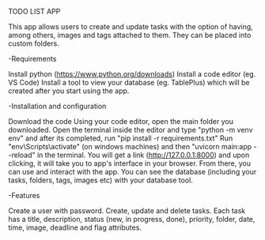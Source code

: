 TODO LIST APP

This app allows users to create and update tasks with the option of having, among others, images and tags attached to them. They can be placed into custom folders.

-Requirements

Install python (https://www.python.org/downloads)
Install a code editor (eg. VS Code)
Install a tool to view your database (eg. TablePlus) which will be created after you start using the app.

-Installation and configuration

Download the code
Using your code editor, open the main folder you downloaded. Open the terminal inside the editor and type "python -m venv env" and after its completed, run "pip install -r requirements.txt"
Run "env\Scripts\activate" (on windows machines) and then "uvicorn main:app --reload" in the terminal. 
You will get a link (http://127.0.0.1:8000) and upon clicking, it will take you to app's interface in your browser. From there, you can use and interact with the app.
You can see the database (including your tasks, folders, tags, images etc) with your database tool.

-Features

Create a user with password.
Create, update and delete tasks.
Each task has a title, description, status (new, in progress, done), priority, folder, date, time, image, deadline and flag attributes.
